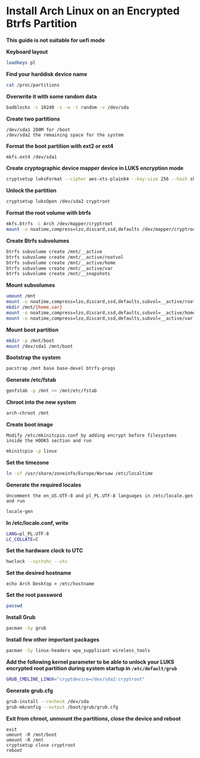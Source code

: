 # Install Arch Linux on an Encrypted Btrfs Partition

**This guide is not suitable for uefi mode**

**Keyboard layout**
```bash
loadkeys pl
```

**Find your harddisk device name**
```bash
cat /proc/partitions
```

**Overwrite it with some random data**
```bash
badblocks -c 10240 -s -w -t random -v /dev/sda
```

**Create two partitions**
```
/dev/sda1 200M for /boot
/dev/sda2 the remaining space for the system
```

**Format the boot partition with ext2 or ext4**
```bash
mkfs.ext4 /dev/sda1
```

**Create cryptographic device mapper device in LUKS encryption mode**
```bash
cryptsetup luksFormat --cipher aes-xts-plain64 --key-size 256 --hash sha256 --use-random /dev/sda2
```

**Unlock the partition**
```bash
cryptsetup luksOpen /dev/sda2 cryptroot
```

**Format the root volume with btrfs**
```bash
mkfs.btrfs -L Arch /dev/mapper/cryptroot
mount -o noatime,compress=lzo,discard,ssd,defaults /dev/mapper/cryptroot /mnt
```

**Create Btrfs subvolumes**
```bash
btrfs subvolume create /mnt/__active
btrfs subvolume create /mnt/__active/rootvol
btrfs subvolume create /mnt/__active/home
btrfs subvolume create /mnt/__active/var
btrfs subvolume create /mnt/__snapshots
```

**Mount subvolumes**
```bash
umount /mnt
mount -o noatime,compress=lzo,discard,ssd,defaults,subvol=__active/rootvol /dev/mapper/cryptroot /mnt
mkdir /mnt/{home,var}
mount -o noatime,compress=lzo,discard,ssd,defaults,subvol=__active/home /dev/mapper/cryptroot /mnt/home
mount -o noatime,compress=lzo,discard,ssd,defaults,subvol=__active/var /dev/mapper/cryptroot /mnt/var
```

**Mount boot partition**
```bash
mkdir -p /mnt/boot
mount /dev/sda1 /mnt/boot
```

**Bootstrap the system**
```bash
pacstrap /mnt base base-devel btrfs-progs
```

**Generate /etc/fstab**
```bash
genfstab -p /mnt >> /mnt/etc/fstab
```

**Chroot into the new system**
```bash
arch-chroot /mnt
```

**Create boot image**

`
Modify /etc/mkinitcpio.conf by adding encrypt before filesystems inside the HOOKS section and run
`
```bash
mkinitcpio -p linux
```

**Set the timezone**
```bash
ln -sf /usr/share/zoneinfo/Europe/Warsaw /etc/localtime
```

**Generate the required locales**

`
Uncomment the en_US.UTF-8 and pl_PL.UTF-8 languages in /etc/locale.gen and run
`
```bash
locale-gen
```

**In /etc/locale.conf, write**
```bash
LANG=pl_PL.UTF-8
LC_COLLATE=C
```

**Set the hardware clock to UTC**
```bash
hwclock --systohc --utc
```

**Set the desired hostname**
```
echo Arch Desktop > /etc/hostname
```

**Set the root password**
```bash
passwd
```

**Install Grub**
```bash
pacman -Sy grub
```

**Install few other important packages**
```bash
pacman -Sy linux-headers wpa_supplicant wireless_tools
```

**Add the following kernel parameter to be able to unlock your LUKS encrypted root partition during system startup in `/etc/default/grub`**
```bash
GRUB_CMDLINE_LINUX="cryptdevice=/dev/sda2:cryptroot"
```

**Generate grub.cfg**
```bash
grub-install --recheck /dev/sda
grub-mkconfig --output /boot/grub/grub.cfg
```

**Exit from chroot, unmount the partitions, close the device and reboot**
```
exit
umount -R /mnt/boot
umount -R /mnt
cryptsetup close cryptroot
reboot
```
